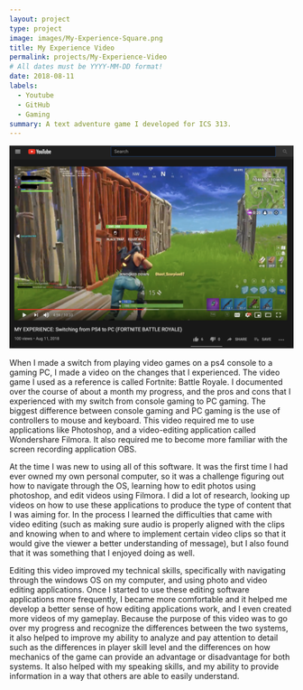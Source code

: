 ```yaml
---
layout: project
type: project
image: images/My-Experience-Square.png
title: My Experience Video 
permalink: projects/My-Experience-Video
# All dates must be YYYY-MM-DD format!
date: 2018-08-11
labels:
  - Youtube
  - GitHub
  - Gaming
summary: A text adventure game I developed for ICS 313.
---
```


<img class="ui image" src="/images/My-Experience.png">

When I made a switch from playing video games on a ps4 console to a gaming PC, I made a video on the changes that I experienced. The video game I used as a reference is called Fortnite: Battle Royale. I documented over the course of about a month my progress, and the pros and cons that I experienced with my switch from console gaming to PC gaming. The biggest difference between console gaming and PC gaming is the use of controllers to mouse and keyboard. This video required me to use applications like Photoshop, and a video-editing application called Wondershare Filmora. It also required me to become more familiar with the screen recording application OBS.

At the time I was new to using all of this software. It was the first time I had ever owned my own personal computer, so it was a challenge figuring out how to navigate through the OS, learning how to edit photos using photoshop, and edit videos using Filmora. I did a lot of research, looking up videos on how to use these applications to produce the type of content that I was aiming for. In the process I learned the difficulties that came with video editing (such as making sure audio is properly aligned with the clips and knowing when to and where to implement certain video clips so that it would give the viewer a better understanding of message), but I also found that it was something that I enjoyed doing as well. 

Editing this video improved my technical skills, specifically with navigating through the windows OS on my computer, and using photo and video editing applications. Once I started to use these editing software applications more frequently, I became more comfortable and it helped me develop a better sense of how editing applications work, and I even created more videos of my gameplay. Because the purpose of this video was to go over my progress and recognize the differences between the two systems, it also helped to improve my ability to analyze and pay attention to detail such as the differences in player skill level and the differences on how mechanics of the game can provide an advantage or disadvantage for both systems. It also helped with my speaking skills, and my ability to provide information in a way that others are able to easily understand. 

